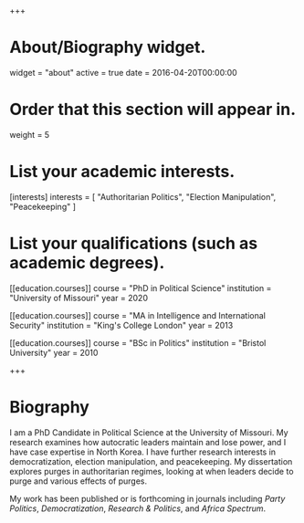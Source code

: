 +++
# About/Biography widget.
widget = "about"
active = true
date = 2016-04-20T00:00:00

# Order that this section will appear in.
weight = 5

# List your academic interests.
[interests]
  interests = [
    "Authoritarian Politics",
    "Election Manipulation",
    "Peacekeeping"
  ]

# List your qualifications (such as academic degrees).
[[education.courses]]
  course = "PhD in Political Science"
  institution = "University of Missouri"
  year = 2020

[[education.courses]]
  course = "MA in Intelligence and International Security"
  institution = "King's College London"
  year = 2013

[[education.courses]]
  course = "BSc in Politics"
  institution = "Bristol University"
  year = 2010
 
+++

# Biography

I am a PhD Candidate in Political Science at the University of Missouri. My research examines how autocratic leaders maintain and lose power, and I have case expertise in North Korea. I have further research interests in democratization, election manipulation, and peacekeeping. My dissertation explores purges in authoritarian regimes, looking at when leaders decide to purge and various effects of purges.

My work has been published or is forthcoming in journals including *Party Politics*, *Democratization*, *Research & Politics*, and *Africa Spectrum*. 
